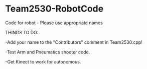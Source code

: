 Team2530-RobotCode
======================

Code for robot - Please use appropriate names

THINGS TO DO:

-Add your name to the "Contributors" comment in Team2530.cpp!

-Test Arm and Pneumatics shooter code.

-Get Kinect to work for autonomous.
